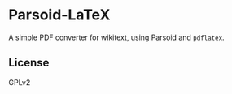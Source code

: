 # Parsoid-LaTeX

A simple PDF converter for wikitext, using Parsoid and `pdflatex`.

## License

GPLv2
